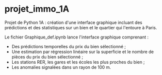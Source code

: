 # projet_immo_1A
Projet de Python 1A : création d'une interface graphique incluant des prédictions et des statistiques sur un bien et le quartier qui l'entoure à Paris.

Le fichier Graphique_def.ipynb lance l'interface graphique comprenant :
- Des prédictions temporelles du prix du bien sélectionné ;
- Une estimation par régression linéaire sur la superficie et le nombre de pièces du prix du bien sélectionné ;
- Les stations RER, les gares et les écoles les plus proches du bien ;
- Les anomalies signalées dans un rayon de 100 m.
